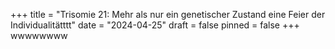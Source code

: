 +++
title = "Trisomie 21: Mehr als nur ein genetischer Zustand eine Feier der Individualitätttt"
date = "2024-04-25"
draft = false
pinned = false
+++
wwwwwwww